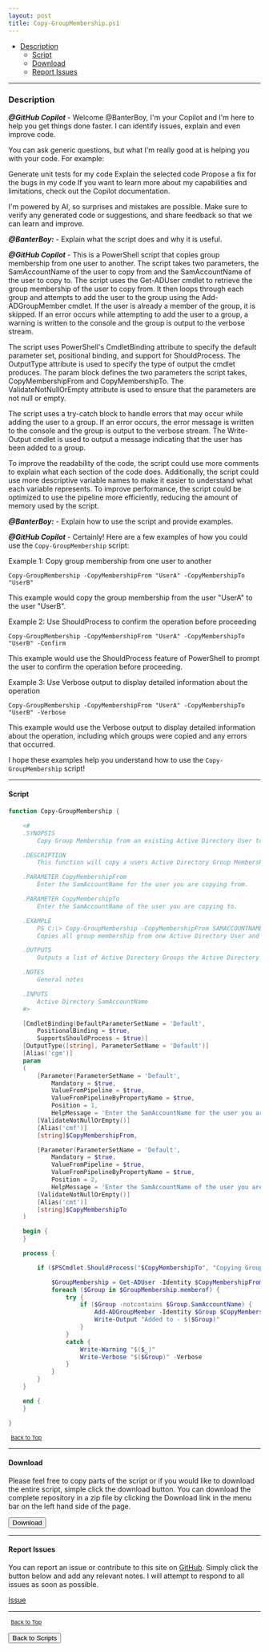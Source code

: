 ```yaml
---
layout: post
title: Copy-GroupMembership.ps1
---
```


- [Description](#description)
  - [Script](#script)
  - [Download](#download)
  - [Report Issues](#report-issues)

---

### Description

**_@GitHub Copilot_** - Welcome @BanterBoy, I'm your Copilot and I'm here to help you get things done faster. I can identify issues, explain and even improve code.

You can ask generic questions, but what I'm really good at is helping you with your code. For example:

Generate unit tests for my code
Explain the selected code
Propose a fix for the bugs in my code
If you want to learn more about my capabilities and limitations, check out the Copilot documentation.

I'm powered by AI, so surprises and mistakes are possible. Make sure to verify any generated code or suggestions, and share feedback so that we can learn and improve.

**_@BanterBoy:_** - Explain what the script does and why it is useful.

**_@GitHub Copilot_** - This is a PowerShell script that copies group membership from one user to another. The script takes two parameters, the SamAccountName of the user to copy from and the SamAccountName of the user to copy to. The script uses the Get-ADUser cmdlet to retrieve the group membership of the user to copy from. It then loops through each group and attempts to add the user to the group using the Add-ADGroupMember cmdlet. If the user is already a member of the group, it is skipped. If an error occurs while attempting to add the user to a group, a warning is written to the console and the group is output to the verbose stream.

The script uses PowerShell's CmdletBinding attribute to specify the default parameter set, positional binding, and support for ShouldProcess. The OutputType attribute is used to specify the type of output the cmdlet produces. The param block defines the two parameters the script takes, CopyMembershipFrom and CopyMembershipTo. The ValidateNotNullOrEmpty attribute is used to ensure that the parameters are not null or empty.

The script uses a try-catch block to handle errors that may occur while adding the user to a group. If an error occurs, the error message is written to the console and the group is output to the verbose stream. The Write-Output cmdlet is used to output a message indicating that the user has been added to a group.

To improve the readability of the code, the script could use more comments to explain what each section of the code does. Additionally, the script could use more descriptive variable names to make it easier to understand what each variable represents. To improve performance, the script could be optimized to use the pipeline more efficiently, reducing the amount of memory used by the script.

**_@BanterBoy:_** - Explain how to use the script and provide examples.

**_@GitHub Copilot_** - Certainly! Here are a few examples of how you could use the `Copy-GroupMembership` script:

Example 1: Copy group membership from one user to another

```
Copy-GroupMembership -CopyMembershipFrom "UserA" -CopyMembershipTo "UserB"
```

This example would copy the group membership from the user "UserA" to the user "UserB".

Example 2: Use ShouldProcess to confirm the operation before proceeding

```
Copy-GroupMembership -CopyMembershipFrom "UserA" -CopyMembershipTo "UserB" -Confirm
```

This example would use the ShouldProcess feature of PowerShell to prompt the user to confirm the operation before proceeding.

Example 3: Use Verbose output to display detailed information about the operation

```
Copy-GroupMembership -CopyMembershipFrom "UserA" -CopyMembershipTo "UserB" -Verbose
```

This example would use the Verbose output to display detailed information about the operation, including which groups were copied and any errors that occurred.

I hope these examples help you understand how to use the `Copy-GroupMembership` script!

---

#### Script

```powershell
function Copy-GroupMembership {

    <#
	.SYNOPSIS
		Copy Group Membership from an existing Active Directory User to another Active Directory User

	.DESCRIPTION
		This function will copy a users Active Directory Group Membership to another Active Directory User by querying a users current membership and adding the same groups to another user.

	.PARAMETER CopyMembershipFrom
		Enter the SamAccountName for the user you are copying from.

	.PARAMETER CopyMembershipTo
		Enter the SamAccountName of the user you are copying to.

	.EXAMPLE
		PS C:\> Copy-GroupMembership -CopyMembershipFrom SAMACCOUNTNAME -CopyMembershipTo SAMACCOUNTNAME
		Copies all group membership from one Active Directory User and replicates on another Active Directory User

	.OUTPUTS
		Outputs a list of Active Directory Groups the Active Directory User has been added to.

	.NOTES
		General notes

	.INPUTS
		Active Directory SamAccountName
	#>

    [CmdletBinding(DefaultParameterSetName = 'Default',
        PositionalBinding = $true,
        SupportsShouldProcess = $true)]
    [OutputType([string], ParameterSetName = 'Default')]
    [Alias('cgm')]
    param
    (
        [Parameter(ParameterSetName = 'Default',
            Mandatory = $true,
            ValueFromPipeline = $true,
            ValueFromPipelineByPropertyName = $true,
            Position = 1,
            HelpMessage = 'Enter the SamAccountName for the user you are copying from.')]
        [ValidateNotNullOrEmpty()]
        [Alias('cmf')]
        [string]$CopyMembershipFrom,

        [Parameter(ParameterSetName = 'Default',
            Mandatory = $true,
            ValueFromPipeline = $true,
            ValueFromPipelineByPropertyName = $true,
            Position = 2,
            HelpMessage = 'Enter the SamAccountName of the user you are copying to.')]
        [ValidateNotNullOrEmpty()]
        [Alias('cmt')]
        [string]$CopyMembershipTo
    )

    begin {
    }

    process {

        if ($PSCmdlet.ShouldProcess("$CopyMembershipTo", "Copying Group Membership from $($CopyMembershipFrom)")) {

            $GroupMembership = Get-ADUser -Identity $CopyMembershipFrom -Properties memberof
            foreach ($Group in $GroupMembership.memberof) {
                try {
                    if ($Group -notcontains $Group.SamAccountName) {
                        Add-ADGroupMember -Identity $Group $CopyMembershipTo -ErrorAction Stop
                        Write-Output "Added to - $($Group)"
                    }
                }
                catch {
                    Write-Warning "$($_)"
                    Write-Verbose "$($Group)" -Verbose
                }
            }
        }
    }

    end {
    }

}

```

<span style="font-size:11px;"><a href="#"><i class="fas fa-caret-up" aria-hidden="true" style="color: white; margin-right:5px;"></i>Back to Top</a></span>

---

#### Download

Please feel free to copy parts of the script or if you would like to download the entire script, simple click the download button. You can download the complete repository in a zip file by clicking the Download link in the menu bar on the left hand side of the page.

<button class="btn" type="submit" onclick="window.open('/PowerShell/NewFunctions/Copy-GroupMembership.ps1')">
    <i class="fa fa-cloud-download-alt">
    </i>
        Download
</button>

---

#### Report Issues

You can report an issue or contribute to this site on <a href="https://github.com/BanterBoy/scripts-blog/issues">GitHub</a>. Simply click the button below and add any relevant notes. I will attempt to respond to all issues as soon as possible.

<!-- Place this tag where you want the button to render. -->

<a class="github-button" href="https://github.com/BanterBoy/scripts-blog/issues/new?title=Copy-GroupMembership.ps1&body=There is a problem with this function. Please find details below." data-show-count="true" aria-label="Issue BanterBoy/scripts-blog on GitHub">Issue</a>

---

<span style="font-size:11px;"><a href="#"><i class="fas fa-caret-up" aria-hidden="true" style="color: white; margin-right:5px;"></i>Back to Top</a></span>

<a href="/menu/_pages/scripts.html">
    <button class="btn">
        <i class='fas fa-reply'>
        </i>
            Back to Scripts
    </button>
</a>

[1]: http://ecotrust-canada.github.io/markdown-toc
[2]: https://github.com/googlearchive/code-prettify
